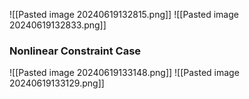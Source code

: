 ![[Pasted image 20240619132815.png]]
![[Pasted image 20240619132833.png]]
### Nonlinear Constraint Case
![[Pasted image 20240619133148.png]]
![[Pasted image 20240619133129.png]]